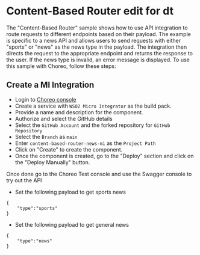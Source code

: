 # Content-Based Router edit for dt

The "Content-Based Router" sample shows how to use API integration to route requests to different endpoints based on
their payload. The example is specific to a news API and allows users to send requests with either "sports" or "news" as
the news type in the payload. The integration then directs the request to the appropriate endpoint and returns the
response to the user. If the news type is invalid, an error message is displayed. To use this sample with Choreo, follow
these steps:

## Create a MI Integration
- Login to [Choreo console](https://console.choreo.dev/)
- Create a service with `WSO2 Micro Integrator` as the build pack.
- Provide a name and description for the component.
- Authorize and select the GitHub details
- Select the `GitHub Account` and the forked repository for `GitHub Repository`
- Select the `Branch` as `main`
- Enter `content-based-router-news-mi` as the `Project Path`
- Click on "Create" to create the component.
- Once the component is created, go to the "Deploy" section and click on the "Deploy Manually" button.

 Once done go to the Choreo Test console and use the Swagger console to try out the API
- Set the following payload to get sports news
```
{
    "type":"sports"
}
```

- Set the following payload to get general news
```
{
    "type":"news"
}
```
